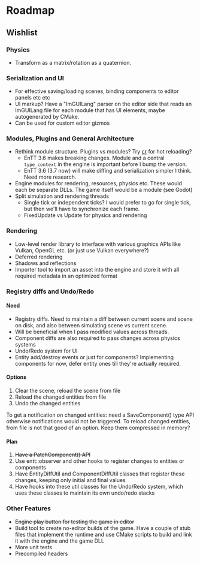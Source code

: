 # Roadmap

## Wishlist

### Physics
- Transform as a matrix/rotation as a quaternion.
 
### Serialization and UI
- For effective saving/loading scenes, binding components to editor panels etc etc
- UI markup? Have a "ImGUILang" parser on the editor side that reads an ImGUILang file for each module that has UI elements, maybe autogenerated by CMake.
- Can be used for custom editor gizmos
  
### Modules, Plugins and General Architecture
- Rethink module structure. Plugins vs modules? Try [cr](https://github.com/fungos/cr) for hot reloading?
  - EnTT 3.6 makes breaking changes. Module and a central `type_context` in the engine is important before I bump the version.
  - EnTT 3.6 (3.7 now) will make diffing and serialization simpler I think. Need more research.
- Engine modules for rendering, resources, physics etc. These would each be separate DLLs. The game itself would be a module (see Godot)
- Split simulation and rendering threads
  - Single tick or independent ticks? I would prefer to go for single tick, but then we'll have to synchronize each frame.
  - FixedUpdate vs Update for physics and rendering
  
### Rendering
- Low-level render library to interface with various graphics APIs like Vulkan, OpenGL etc. (or just use Vulkan everywhere?)
- Deferred rendering
- Shadows and reflections
- Importer tool to import an asset into the engine and store it with all required metadata in an optimized format

### Registry diffs and Undo/Redo

#### Need
- Registry diffs. Need to maintain a diff between current scene and scene on disk, and also between simulating scene vs current scene.
- Will be beneficial when I pass modified values across threads.
- Component diffs are also required to pass changes across physics systems
- Undo/Redo system for UI
- Entity add/destroy events or just for components? Implementing components for now, defer entity ones till they're actually required.

#### Options

1. Clear the scene, reload the scene from file
1. Reload the changed entities from file
1. Undo the changed entities

To get a notification on changed entities: need a SaveComponent() type API otherwise notifications would not be triggered.
To reload changed entities, from file is not that good of an option. Keep them compressed in memory?

#### Plan

1. ~~Have a PatchComponent() API~~
1. Use entt::observer and other hooks to register changes to entities or components
1. Have EntityDiffUtil and ComponentDiffUtil classes that register these changes, keeping only initial and final values
1. Have hooks into these util classes for the Undo/Redo system, which uses these classes to maintain its own undo/redo stacks

### Other Features
- ~~Engine play button for testing the game in editor~~
- Build tool to create no-editor builds of the game. Have a couple of stub files that implement the runtime and use CMake scripts
  to build and link it with the engine and the game DLL
- More unit tests
- Precompiled headers
